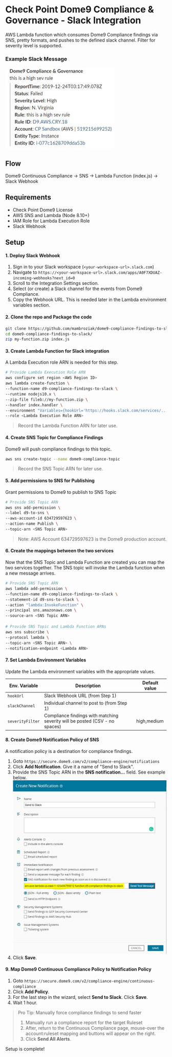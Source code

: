 # Check Point Dome9 Compliance & Governance - Slack Integration 
AWS Lambda function which consumes Dome9 Compliance findings via SNS, pretty formats, and pushes to the defined slack channel. Filter for severity level is supported.

### Example Slack Message

![alt text](./images/slack-preview.jpg)

## Flow
Dome9 Continuous Compliance -> SNS -> Lambda Function (index.js) -> Slack Webhook

## Requirements
* Check Point Dome9 License
* AWS SNS and Lambda (Node 8.10+)
* IAM Role for Lambda Execution Role
* Slack Webhook

## Setup
#### 1. Deploy Slack Webhook
1. Sign in to your Slack workspace (`<your-workspace-url>.slack.com`)
2. Navigate to `https://<your-workspace-url>.slack.com/apps/A0F7XDUAZ-incoming-webhooks?next_id=0`
3. Scroll to the Integration Settings section.
4. Select (or create) a Slack channel for the events from Dome9 Compliance.
5. Copy the Webhook URL. This is needed later in the Lambda environment variables section.

#### 2. Clone the repo and Package the code
```bash
git clone https://github.com/mambroziak/dome9-compliance-findings-to-slack.git
cd dome9-compliance-findings-to-slack/
zip my-function.zip index.js
```

#### 3. Create Lambda Function for Slack integration
A Lambda Execution role ARN is needed for this step.

```bash
# Provide Lambda Execution Role ARN
aws configure set region <AWS Region ID>
aws lambda create-function \
--function-name d9-compliance-findings-to-slack \
--runtime nodejs10.x \
--zip-file fileb://my-function.zip \
--handler index.handler \
--environment "Variables={hookUrl='https://hooks.slack.com/services/...',slackChannel='<slack-channel>',severityFilter='high,medium'}" \
--role <Lambda Execution Role ARN>
```
> Record the Lambda Function ARN for later use. 

#### 4. Create SNS Topic for Compliance Findings
Dome9 will push compliance findings to this topic.
```bash
aws sns create-topic --name dome9-compliance-topic
```
> Record the SNS Topic ARN for later use. 

#### 5. Add permissions to SNS for Publishing
Grant permissions to Dome9 to publish to SNS Topic
```bash
# Provide SNS Topic ARN
aws sns add-permission \
--label d9-to-sns \
--aws-account-id 634729597623 \
--action-name Publish \
--topic-arn <SNS Topic ARN>
```
> Note: AWS Account 634729597623 is the Dome9 production account. 

#### 6. Create the mappings between the two services
Now that the SNS Topic and Lambda Function are created you can map the two services together. The SNS topic will invoke the Lambda function when a new message arrives.
```bash
# Provide SNS Topic ARN
aws lambda add-permission \
--function-name d9-compliance-findings-to-slack \
--statement-id d9-sns-to-slack \
--action "lambda:InvokeFunction" \
--principal sns.amazonaws.com \
--source-arn <SNS Topic ARN>

# Provide SNS Topic and Lambda Function ARNs
aws sns subscribe \
--protocol lambda \
--topic-arn <SNS Topic ARN> \
--notification-endpoint <Lambda ARN>
```

#### 7. Set Lambda Environment Variables
Update the Lambda environment variables with the appropriate values.

| Env. Variable    | Description                                                                 | Default value |
|------------------|-----------------------------------------------------------------------------|---------------|
| `hookUrl `       | Slack Webhook URL (from Step 1)                                             | |
| `slackChannel`   | Individual channel to post to  (from Step 1)                                | |
| `severityFilter` | Compliance findings with matching severity will be posted (CSV - no spaces) | high,medium |

#### 8. Create Dome9 Notification Policy of SNS
A notification policy is a destination for compliance findings.
1. Goto `https://secure.dome9.com/v2/compliance-engine/notifications`
2. Click **Add Notification**. Give it a name of "Send to Slack".
3. Provide the SNS Topic ARN in the **SNS notification...** field. See example below.
![alt text](./images/d9-notification-policy-sns.jpg)
4. Click **Save**.

#### 9. Map Dome9 Continuous Compliance Policy to Notification Policy
1. Goto `https://secure.dome9.com/v2/compliance-engine/continuous-compliance`
2. Click **Add Policy**.
3. For the last step in the wizard, select **Send to Slack**. Click **Save**.
4. Wait 1 hour.
> Pro Tip: Manually force compliance findings to send faster
> 1. Manually run a compliance report for the target Ruleset
> 2. After, return to the Continuous Compliance page, mouse-over the account:ruleset mapping and buttons will appear on the right. 
> 3. Click **Send All Alerts**.

Setup is complete! 